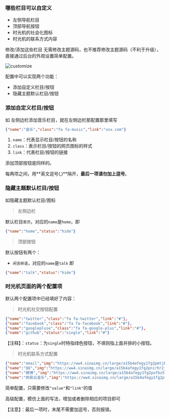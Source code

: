 ### 哪些栏目可以自定义

* 左侧导航栏目
* 顶部导航按钮
* 时光机的社会化图标
* 时光机的联系方式内容

修改/添加这些栏目 无需修改主题源码，也不推荐修改主题源码（不利于升级），直接通过后台的外观设置简单配置。

![customize](https://ihewrocdn.b0.upaiyun.com/img/customise.png)

配置中可以实现两个功能：
* 添加自定义栏目/按钮
* 隐藏主题默认栏目/按钮

### 添加自定义栏目/按钮

如 左侧边栏添加音乐栏目，就在左侧边栏那配置那里填写
```json
{"name":"音乐","class":"fa fa-music","link":"xxx.com"}
```
1. `name`：代表显示栏目/按钮的名称
2. `class`：表示栏目/按钮的网页图标的样式
3. `link`：代表栏目/按钮的链接

添加顶部按钮是同样的。

每两项之间，用**英文逗号(,)**隔开，**最后一项请勿加上逗号**。



### 隐藏主题默认栏目/按钮

如隐藏主题默认栏目/图标

> 左侧边栏

默认栏目`首页`，对应的`name`是`home`，即
```json
{"name":"home","status":"hide"}
```

> 顶部按钮

默认按钮有两个：
* `闲言碎语`，对应的`name`是`talk`
  即
```json
{"name":"talk","status":"hide"}
```

### 时光机页面的两个配置项

默认两个配置项中已经填好了内容：

> 时光机社交按钮配置

```json
{"name":"twitter","class":"fa fa-twitter","link":"#"},
{"name":"facebook","class":"fa fa-facebook","link":"#"},
{"name":"googlepluse","class":"fa fa-google-plus","link":"#"},
{"name":"github","status":"single","link":"#"}
```

【注释】：`status`：为`single`时特指绿色按钮，不填则指上面并排的小按钮。

> 时光机联系方式配置

```json
{"name":"email","img":"https://ww4.sinaimg.cn/large/a15b4afegy1fg2pmtjbaej201s01s0aw","value":"你的邮箱地址","link":"#"},
{"name":"QQ","img":"https://ww4.sinaimg.cn/large/a15b4afegy1fg2pnirhr2j201s01va9u","value":"你的QQ号","link":"#"},
{"name":"微博","img":"https://ww4.sinaimg.cn/large/a15b4afegy1fg2pofbz5fj201s01swe9","value":"你微博账号","link":"#"},
{"name":"网易云音乐","img":"https://ww4.sinaimg.cn/large/a15b4afegy1fg2pouholzj201s01s0ja","value":"你的网易云账号","link":"#"}
```


简单配置，只需要修改`"value"`和`"link"`的值

高级配置，模仿上面的写法，增加或者删除相应的项目即可

【注意】：最后一项时，末尾不需要加逗号，否则报错。

